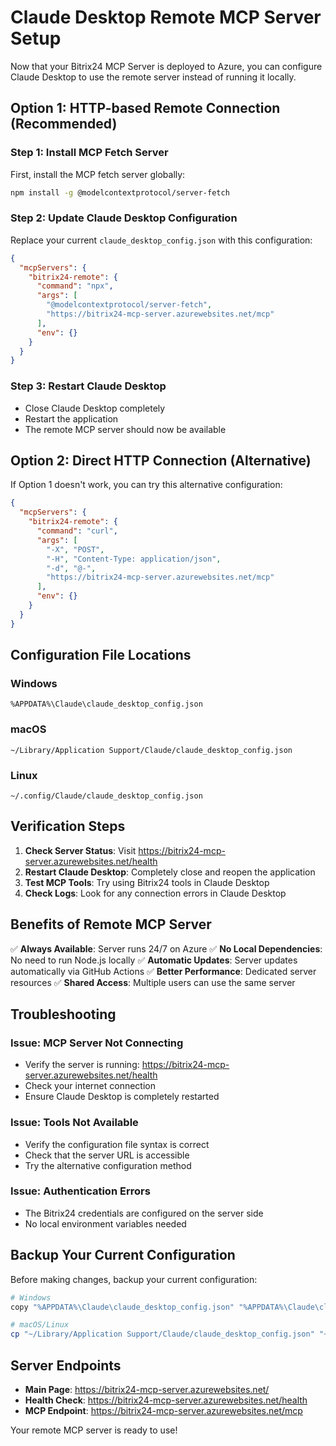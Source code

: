 # Claude Desktop Remote MCP Server Setup

Now that your Bitrix24 MCP Server is deployed to Azure, you can configure Claude Desktop to use the remote server instead of running it locally.

## Option 1: HTTP-based Remote Connection (Recommended)

### Step 1: Install MCP Fetch Server
First, install the MCP fetch server globally:

```bash
npm install -g @modelcontextprotocol/server-fetch
```

### Step 2: Update Claude Desktop Configuration

Replace your current `claude_desktop_config.json` with this configuration:

```json
{
  "mcpServers": {
    "bitrix24-remote": {
      "command": "npx",
      "args": [
        "@modelcontextprotocol/server-fetch",
        "https://bitrix24-mcp-server.azurewebsites.net/mcp"
      ],
      "env": {}
    }
  }
}
```

### Step 3: Restart Claude Desktop
- Close Claude Desktop completely
- Restart the application
- The remote MCP server should now be available

## Option 2: Direct HTTP Connection (Alternative)

If Option 1 doesn't work, you can try this alternative configuration:

```json
{
  "mcpServers": {
    "bitrix24-remote": {
      "command": "curl",
      "args": [
        "-X", "POST",
        "-H", "Content-Type: application/json",
        "-d", "@-",
        "https://bitrix24-mcp-server.azurewebsites.net/mcp"
      ],
      "env": {}
    }
  }
}
```

## Configuration File Locations

### Windows
```
%APPDATA%\Claude\claude_desktop_config.json
```

### macOS
```
~/Library/Application Support/Claude/claude_desktop_config.json
```

### Linux
```
~/.config/Claude/claude_desktop_config.json
```

## Verification Steps

1. **Check Server Status**: Visit https://bitrix24-mcp-server.azurewebsites.net/health
2. **Restart Claude Desktop**: Completely close and reopen the application
3. **Test MCP Tools**: Try using Bitrix24 tools in Claude Desktop
4. **Check Logs**: Look for any connection errors in Claude Desktop

## Benefits of Remote MCP Server

✅ **Always Available**: Server runs 24/7 on Azure
✅ **No Local Dependencies**: No need to run Node.js locally
✅ **Automatic Updates**: Server updates automatically via GitHub Actions
✅ **Better Performance**: Dedicated server resources
✅ **Shared Access**: Multiple users can use the same server

## Troubleshooting

### Issue: MCP Server Not Connecting
- Verify the server is running: https://bitrix24-mcp-server.azurewebsites.net/health
- Check your internet connection
- Ensure Claude Desktop is completely restarted

### Issue: Tools Not Available
- Verify the configuration file syntax is correct
- Check that the server URL is accessible
- Try the alternative configuration method

### Issue: Authentication Errors
- The Bitrix24 credentials are configured on the server side
- No local environment variables needed

## Backup Your Current Configuration

Before making changes, backup your current configuration:

```bash
# Windows
copy "%APPDATA%\Claude\claude_desktop_config.json" "%APPDATA%\Claude\claude_desktop_config_backup.json"

# macOS/Linux
cp "~/Library/Application Support/Claude/claude_desktop_config.json" "~/Library/Application Support/Claude/claude_desktop_config_backup.json"
```

## Server Endpoints

- **Main Page**: https://bitrix24-mcp-server.azurewebsites.net/
- **Health Check**: https://bitrix24-mcp-server.azurewebsites.net/health
- **MCP Endpoint**: https://bitrix24-mcp-server.azurewebsites.net/mcp

Your remote MCP server is ready to use!
